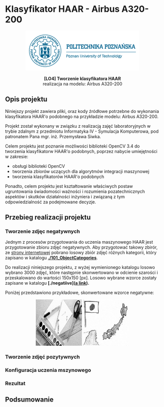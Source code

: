 # Klasyfikator HAAR - Airbus A320-200

<p align="center">
  <img src="/support_files/putlogo.png?raw=true" alt="PUT logo"/>
</p>

<p align="center">
<strong>[LO4] Tworzenie klasyfikatora HAAR</strong><br>realizacja na modelu: Airbus A320-200
</p>

<h2> Opis projektu</h2>
Niniejszy projekt zawiera pliki, oraz kody źródłowe potrzebne do wykonania klasyfikatora HAAR'o podobnego na przykładzie modelu: Airbus A320-200.

Projekt został wykonany w związku z realizacją zajęć laboratoryjnych w trybie zdalnym z przedmiotu Informatyka IV - Symulacja Komputerowa, pod patronatem Pana mgr. inż. Przemysława Siwka.

Celem projektu jest poznanie możliwości biblioteki OpenCV 3.4 do tworzenia klasyfikatorw HAAR'o podobnych, poprzez nabycie umiejętności w zakresie:
<ul>
<li> obsługi biblioteki OpenCV </li>
<li> tworzenia zbiorów uczących dla algorytmów integracji maszynowej </li>
<li> tworzenia klasyfikatorów HAAR'o podobnych </li>
</ul>

Ponadto, celem projektu jest kształtowanie właściwych postaw ugruntowania świadomości ważności i rozumienia pozatechnicznych aspektów i skutków działalności inżyniera i związaną z tym odpowiedzialność za podejmowane decyzje.

<h2> Przebieg realizacji projektu </h2>
<h3> Tworzenie zdjęc negatywnych</h3>

Jednym z procesów przygotowania do uczenia maszynowego HAAR jest przygotowanie zbioru zdjęć negatywnych. Aby przygotować takowy zbirór, ze [strony internetowej](http://www.vision.caltech.edu/Image_Datasets/Caltech101 "download images") pobrano losowy zbiór zdjęć różnych kategorii, który zapisano w katalogu <strong>[./101_ObjectCategories](https://github.com/Olsze16/Klasyfikator-HAAR---Airbus-A320-200/tree/master/101_ObjectCategories)</strong>.

Do realizacji niniejszego projektu, z wyżej wymienionego katalogu losowo wybrano 3000 zdjęć, które następnie skonwertowano w odcienie szarości i przeskalowano do wartości 150x150 [px]. Losowo wybrane wzorce zostały zapisane w katalogu <strong>[./negatiive]([a link](https://github.com/Olsze16/Klasyfikator-HAAR---Airbus-A320-200/tree/master/negative)).</strong>

Poniżej przedstawiono przykładowe, skonwertowane wzorce negatywne:
<p align="center">
  <img src="/negative/image2.jpg?raw=true" alt="Negative example 1"/>
  <img src="/negative/image10.jpg?raw=true" alt="Negative example 2"/>
</p>

<h3> Tworzenie zdjęć pozytywnych</h3>

<h3> Konfiguracja uczenia mszynowego</h3>

<h3> Rezultat</h3>

<h2> Podsumowanie </h2>



